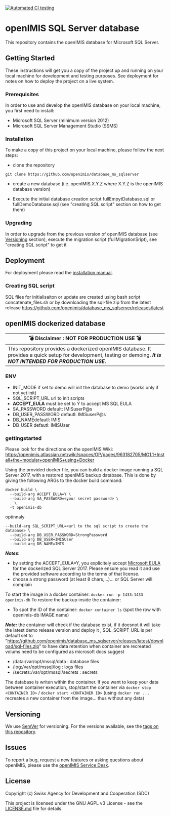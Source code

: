 [![Automated CI testing](https://github.com/openimis/database_ms_sqlserver/actions/workflows/openmis-module-test.yml/badge.svg?branch=develop)](https://github.com/openimis/database_ms_sqlserver/actions/workflows/openmis-module-test.yml)
# openIMIS SQL Server database

This repository contains the openIMIS database for Microsoft SQL Server.

## Getting Started

These instructions will get you a copy of the project up and running on your local machine for development and testing purposes. See deployment for notes on how to deploy the project on a live system.

### Prerequisites

In order to use and develop the openIMIS database on your local machine, you first need to install:

* Microsoft SQL Server (minimum version 2012)
* Microsoft SQL Server Management Studio (SSMS)

### Installation

To make a copy of this project on your local machine, please follow the next steps:

* clone the repository

```
git clone https://github.com/openimis/database_ms_sqlserver
```

* create a new database (i.e. openIMIS.X.Y.Z where X.Y.Z is the openIMIS database version)

* Execute the initial database creation script fullEmpytDatabase.sql or fullDemoDatabase.sql (see "creating SQL script" section on how to get them)

### Upgrading

In order to upgrade from the previous version of openIMIS database (see [Versioning](#versioning) section), execute the migration script (fullMigrationSript), see "creating SQL script" to get it

## Deployment

For deployment please read the [installation manual](http://openimis.readthedocs.io/en/latest/web_application_installation.html).

<!--## Contributing

Please read [CONTRIBUTING.md](https://gist.github.com/PurpleBooth/b24679402957c63ec426) for details on our code of conduct, and the process for submitting pull requests to us.
-->

### Creating SQL script 

 SQL files for initialisaiton or update are created using bash script concatenate_files.sh or by downloading the sql-file zip from the latest release https://github.com/openimis/database_ms_sqlserver/releases/latest 

## openIMIS dockerized database



| :bomb: Disclaimer : NOT FOR PRODUCTION USE :bomb: |
| --- |
| This repository provides a dockerized openIMIS database. It provides a quick setup for development, testing or demoing. ***It is NOT INTENDED FOR PRODUCTION USE.*** |


### ENV

- INIT_MODE if set to demo will init the database to demo (works only if not yet init)
- SQL_SCRIPT_URL url to init scripts
- **ACCEPT_EULA** must be set to Y to accept MS SQL EULA
- SA_PASSWORD default: IMISuserP@s
- DB_USER_PASSWORD defautl: IMISuserP@s
- DB_NAMEdefautl: IMIS
- DB_USER defautl: IMISUser


### gettingstarted

Please look for the directions on the openIMIS Wiki: https://openimis.atlassian.net/wiki/spaces/OP/pages/963182705/MO1.1+Install+the+modular+openIMIS+using+Docker

Using the provided docker file, you can build a docker image running a SQL Server 2017, with a restored openIMIS backup database.
This is done by giving the following ARGs to the docker build command:
```
docker build \
  --build-arg ACCEPT_EULA=Y \
  --build-arg SA_PASSWORD=<your secret password> \
  . \
  -t openimis-db
```

optinnaly 
```
--build-arg SQL_SCRIPT_URL=<url to the sql script to create the database> \
  --build-arg DB_USER_PASSWORD=StrongPassword
  --build-arg DB_USER=IMISUser
  --build-arg DB_NAME=IMIS
```
***Notes***:
* by setting the ACCEPT_EULA=Y, you explicitely accept [Microsoft EULA](https://go.microsoft.com/fwlink/?linkid=857698) for the dockerized SQL Server 2017. Please ensure you read it and use the provided software according to the terms of that license.
* choose a strong password (at least 8 chars,...)... or SQL Server will complain


To start the image in a docker container: `docker run -p 1433:1433 openimis-db`
To restore the backup inside the container:
* To spot the ID of the container: `docker container ls` (spot the row with openimis-db IMAGE name)


***Note:***
the container will check if the database exist, if it doesnot it will take the latest demo release version and deploy it , SQL_SCRIPT_URL is per defautl set to "https://github.com/openimis/database_ms_sqlserver/releases/latest/download/sql-files.zip"
to have data retention when container are recreated volums need to be configured as microsoft docs suggest
* <host directory>/data:/var/opt/mssql/data : database files
* <host directory>/log:/var/opt/mssql/log : logs files
* <host directory>/secrets:/var/opt/mssql/secrets : secrets

The database is writen within the container. If you want to keep your data between container execution, stop/start the container via `docker stop <CONTAINER ID>` / `docker start <CONTAINER ID>` (using `docker run ... ` recreates a new container from the image... thus without any data)



## Versioning

We use [SemVer](http://semver.org/) for versioning. For the versions available, see the [tags on this repository](https://github.com/openimis/web_app_vb/tags). 

## Issues

To report a bug, request a new features or asking questions about openIMIS, please use the [openIMIS Service Desk](https://openimis.atlassian.net/servicedesk/customer/portal/1). 

## License

Copyright (c) Swiss Agency for Development and Cooperation (SDC)

This project is licensed under the GNU AGPL v3 License - see the [LICENSE.md](LICENSE.md) file for details.

